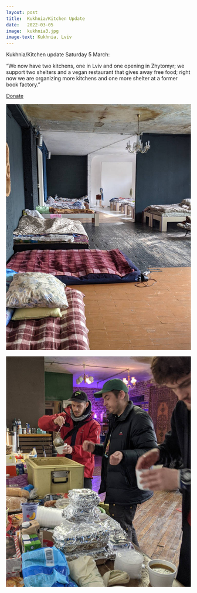 ```yaml
---
layout: post
title:  Kukhnia/Kitchen Update
date:   2022-03-05
image:  kukhnia3.jpg
image-text: Kukhnia, Lviv
---
```

Kukhnia/Kitchen update Saturday 5 March:

“We now have two kitchens, one in Lviv and one opening in Zhytomyr; we support two shelters and a vegan restaurant that gives away free food; right now we are organizing more kitchens and one more shelter at a former book factory.”




<a href="/">Donate</a>

![](/assets/images/kukhnia4.jpg)

![](/assets/images/kukhnia5.jpg)
